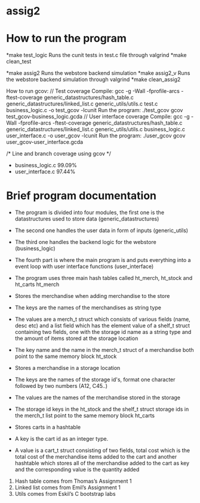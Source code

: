# assig2

# How to run the program
*make test_logic
    Runs the cunit tests in test.c file through valgrind
*make clean_test

*make assig2
    Runs the webstore backend simulation
*make assig2_v
    Runs the webstore backend simulation through valgrind
*make clean_assig2

How to run gcov:
// Test coverage
Compile: gcc -g -Wall -fprofile-arcs -ftest-coverage generic_datastructures/hash_table.c generic_datastructures/linked_list.c generic_utils/utils.c test.c business_logic.c -o test_gcov -lcunit
Run the program: ./test_gcov
gcov test_gcov-business_logic.gcda
// User interface coverage
Compile: gcc -g -Wall -fprofile-arcs -ftest-coverage generic_datastructures/hash_table.c generic_datastructures/linked_list.c generic_utils/utils.c business_logic.c user_interface.c -o user_gcov -lcunit
Run the program: ./user_gcov
gcov user_gcov-user_interface.gcda

/* Line and branch coverage using gcov */
* business_logic.c 99.09% 
* user_interface.c 97.44%

# Brief program documentation
 * The program is divided into four modules, the first one is the datastructures used to store data (generic_datastructures)
 * The second one handles the user data in form of inputs (generic_utils)
 * The third one handles the backend logic for the webstore (business_logic)
 * The fourth part is where the main program is and puts everything into a event loop with user interface functions (user_interface)

 * The program uses three main hash tables called ht_merch, ht_stock and ht_carts
 ht_merch
 * Stores the merchandise when adding merchandise to the store
 * The keys are the names of the merchandises as string type
 * The values are a merch_t struct which consists of various fields (name, desc etc) and a list field which has the element
 value of a shelf_t struct containing two fields, one with the storage id name as a string type and the amount of items stored at
 the storage location
* The key name and the name in the merch_t struct of a merchandise both point to the same memory block
ht_stock
* Stores a merchandise in a storage location
* The keys are the names of the storage id's, format one character followed by two numbers (A12, C45..)
* The values are the names of the merchandise stored in the storage
* The storage id keys in the ht_stock and the shelf_t struct storage ids in the merch_t list point to the same memory block
ht_carts
* Stores carts in a hashtable
* A key is the cart id as an integer type.
* A value is a cart_t struct consisting of two fields, total cost which is the total cost of the merchandise items added to the cart
and another hashtable which stores all of the merchandise added to the cart as key and the corresponding value is the quantity added

1. Hash table comes from Thomas’s Assignment 1
2. Linked list comes from Emil’s Assignment 1
3. Utils comes from Eskil’s C bootstrap labs

